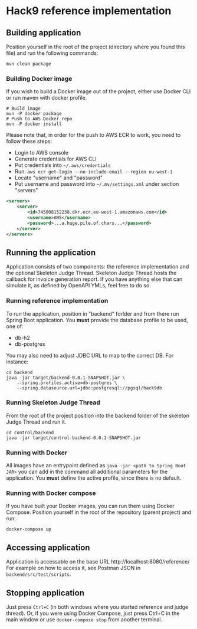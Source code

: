 # Hack9 reference implementation

## Building application

Position yourself in the root of the project (directory where you found this
file) and run the following commands:

```shell
mvn clean package
```

### Building Docker image

If you wish to build a Docker image out of the project, either use Docker CLI or
run maven with docker profile.

```shell
# Build image
mvn -P docker package
# Push to AWS Docker repo
mvn -P docker install
```

Please note that, in order for the push to AWS ECR to work, you need to follow
these steps:

- Login to AWS console
- Generate credentials for AWS CLI
- Put credentials into `~/.aws/credentials`
- Run: `aws ecr get-login --no-include-email --region eu-west-1`
- Locate "username" and "password"
- Put username and password into `~/.mv/settings.xml` under section "servers"

```xml
<servers>
    <server>
        <id>745008152238.dkr.ecr.eu-west-1.amazonaws.com</id>
        <username>AWS</username>
        <password>...a.huge.pile.of.chars...</password>
    </server>
</servers>
```

## Running the application

Application consists of two components: the reference implementation and
the optional Skeleton Judge Thread. Skeleton Judge Thread hosts the
callback for invoice generation report. If you have anything else that can
simulate it, as defined by OpenAPI YMLs, feel free to do so.

### Running reference implementation

To run the application, position in "backend" forlder and from there run
Spring Boot application. You **must** provide the database profile to be
used, one of:

- db-h2
- db-postgres

You may also need to adjust JDBC URL to map to the correct DB. For instance:

```shell
cd backend
java -jar target/backend-0.0.1-SNAPSHOT.jar \
    --spring.profiles.active=db-postgres \
    --spring.datasource.url=jdbc:postgresql://pgsql/hack9db
```

### Running Skeleton Judge Thread

From the root of the project position into the backend folder of the skeleton
Judge Thread and run it.

```shell
cd control/backend
java -jar target/control-backend-0.0.1-SNAPSHOT.jar
```

### Running with Docker

All images have an entrypoint defined as `java -jar <path to Spring Boot JAR>`
you can add in the command all additional parameters for the application. You
**must** define the active profile, since there is no default.

### Running with Docker compose

If you have built your Docker images, you can run them using Docker Compose.
Position yourself in the root of the repository (parent project) and run:

```shell
docker-compose up
```

## Accessing application

Application is accessable on the base URL http://localhost:8080/reference/
For example on how to access it, see Postman JSON in `backend/src/test/scripts`.

## Stopping application

Just press `Ctrl+C` (in both windows where you started reference and judge thread).
Or, if you were using Docker Compose, just press Ctrl+C in the main window or use
`docker-compose stop` from another terminal.
